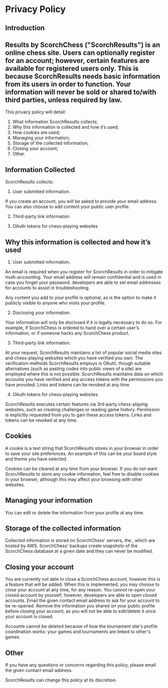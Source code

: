# Privacy Policy

## Introduction

## Results by ScorchChess ("ScorchResults") is an online chess site. Users can optionally register for an account; however, certain features are available for registered users only. This is because ScorchResults needs basic information from its users in order to function. Your information will never be sold or shared to/with third parties, unless required by law.

This privacy policy will detail:

1. What information ScorchResults collects;
2. Why this information is collected and how it’s used;
3. How cookies are used;
4. Managing your information;
5. Storage of the collected information;
6. Closing your account;
7. Other.

## Information Collected

ScorchResults collects:

1. User submitted information.

If you create an account, you will be asked to provide your email address. You can also choose to add content your public user profile.

2. Third-party link information

3. OAuth tokens for chess-playing websites

## Why this information is collected and how it’s used

1. User submitted information.

An email is required when you register for ScorchResults in order to mitigate multi-accounting. Your email address will remain confidential and is used in case you forget your password. developers are able to set email addresses for accounts to assist in troubleshooting.

Any content you add to your profile is optional, as is the option to make it publicly visible to anyone who visits your profile.

2. Disclosing your information.

Your information will only be disclosed if it is legally necessary to do so. For example, if ScorchChess is ordered to hand over a certain user’s information, or if someone hacks any ScorchChess product.

3. Third-party link information.

At your request, ScorchResults maintains a list of popular social media sites and chess-playing websites which you have verified you own. The verification methods ScorchResults employs is OAuth, though suitable alternatives (such as pasting codes into public views of a site) are employed where this is not possible. ScorchResults maintains data on which accounts you have verified and any access tokens with the permissions you have provided. Links and tokens can be revoked at any time.

4. OAuth tokens for chess-playing websites

ScorchResults executes certain features via 3rd-party chess-playing websites, such as creating challenges or reading game history. Permission is explicitly requested from you to gain these access tokens. Links and tokens can be revoked at any time.

## Cookies

A cookie is a text string that ScorchResults stores in your browser in order to save your site preferences. An example of this can be your board style and theme you have selected.

Cookies can be cleared at any time from your browser. If you do not want ScorchResults to store any cookie information, feel free to disable cookies in your browser, although this may affect your browsing with other websites.

## Managing your information

You can edit or delete the information from your profile at any time.

## Storage of the collected information

Collected information is stored on ScorchChess' servers, the , which are hosted by AWS. ScorchChess' backups create snapshots of the ScorchChess database at a given date and they can never be modified.

## Closing your account

You are currently not able to close a ScorchChess account, however this is a feature that will be added. When this is implemented, you may choose to close your account at any time, for any reason. You cannot re-open your closed account by yourself; however, developers are able to open closed accounts. Email the given contact email address to ask for your account to be re-opened. Remove the information you shared on your public profile before closing your account, as you will not be able to edit/delete it once your account is closed.

Accounts cannot be deleted because of how the tournament site's profile coordination works: your games and tournaments are linked to other's games.

## Other

If you have any questions or concerns regarding this policy, please email the given contact email address.

ScorchResults can change this policy at its discretion.